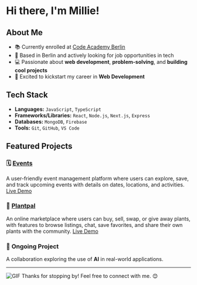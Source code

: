 # Hi there, I'm Millie!

## About Me
- 📚 Currently enrolled at [Code Academy Berlin](https://www.codeacademyberlin.com/courses/web-development)
- 📍 Based in Berlin and actively looking for job opportunities in tech
- 💻 Passionate about **web development**, **problem-solving**, and **building cool projects**
- 🚀 Excited to kickstart my career in **Web Development**

## Tech Stack
- **Languages:** `JavaScript`, `TypeScript`
- **Frameworks/Libraries:** `React`, `Node.js`, `Next.js`, `Express`
- **Databases:** `MongoDB`, `Firebase`
- **Tools:** `Git`, `GitHub`, `VS Code`

## Featured Projects

### 🗓️ [Events](https://github.com/milliemk/project-events)  
A user-friendly event management platform where users can explore, save, and track upcoming events with details on dates, locations, and activities. 
[Live Demo](https://project-events.netlify.app/)

### 🌱 [Plantpal](https://github.com/milliemk/project-plantpal) 
An online marketplace where users can buy, sell, swap, or give away plants, with features to browse listings, chat, save favorites, and share their own plants with the community. 
[Live Demo](https://project-plantpal.vercel.app/)

### 🤝  **Ongoing Project**  
A collaboration exploring the use of **AI** in real-world applications. 

---

![GIF](https://media.giphy.com/media/2YkXMUn5XReyHZwcc1/giphy.gif)
Thanks for stopping by! Feel free to connect with me. 😊

